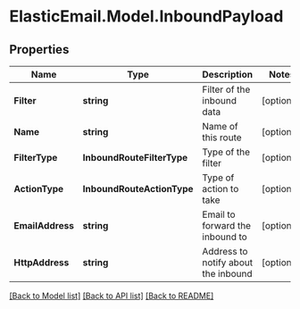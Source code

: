 # ElasticEmail.Model.InboundPayload
## Properties

Name | Type | Description | Notes
------------ | ------------- | ------------- | -------------
**Filter** | **string** | Filter of the inbound data | [optional] 
**Name** | **string** | Name of this route | [optional] 
**FilterType** | **InboundRouteFilterType** | Type of the filter | [optional] 
**ActionType** | **InboundRouteActionType** | Type of action to take | [optional] 
**EmailAddress** | **string** | Email to forward the inbound to | [optional] 
**HttpAddress** | **string** | Address to notify about the inbound | [optional] 

[[Back to Model list]](../README.md#documentation-for-models) [[Back to API list]](../README.md#documentation-for-api-endpoints) [[Back to README]](../README.md)


